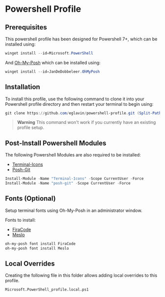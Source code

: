 # Powershell Profile

## Prerequisites

This powershell profile has been designed for Powershell 7+, which can be installed using:

```ps1
winget install --id=Microsoft.PowerShell
```

And [Oh-My-Posh](https://ohmyposh.dev) which can be installed using:

```ps1
winget install --id=JanDeDobbeleer.OhMyPosh
```

## Installation

To install this profile, use the following command to clone it into your Powershell profile directory and then restart your terminal to begin using:

```ps1
git clone https://github.com/eglavin/powershell-profile.git (Split-Path -parent $PROFILE)
```

> **Warning**
> This command won't work if you currently have an existing profile setup.

## Post-Install Powershell Modules

The following Powershell Modules are also required to be installed:

- [Terminal-Icons](https://github.com/devblackops/Terminal-Icons)
- [Posh-Git](https://github.com/dahlbyk/posh-git)

```ps1
Install-Module -Name "Terminal-Icons" -Scope CurrentUser -Force
Install-Module -Name "posh-git" -Scope CurrentUser -Force
```

## Fonts (Optional)

Setup terminal fonts using Oh-My-Posh in an administrator window.

Fonts to install:

- [FiraCode](https://github.com/tonsky/FiraCode)
- [Meslo](https://github.com/andreberg/Meslo-Font)

```ps1
oh-my-posh font install FiraCode
oh-my-posh font install Meslo
```


## Local Overrides

Creating the following file in this folder allows adding local overrides to this profile.

`Microsoft.PowerShell_profile.local.ps1`
